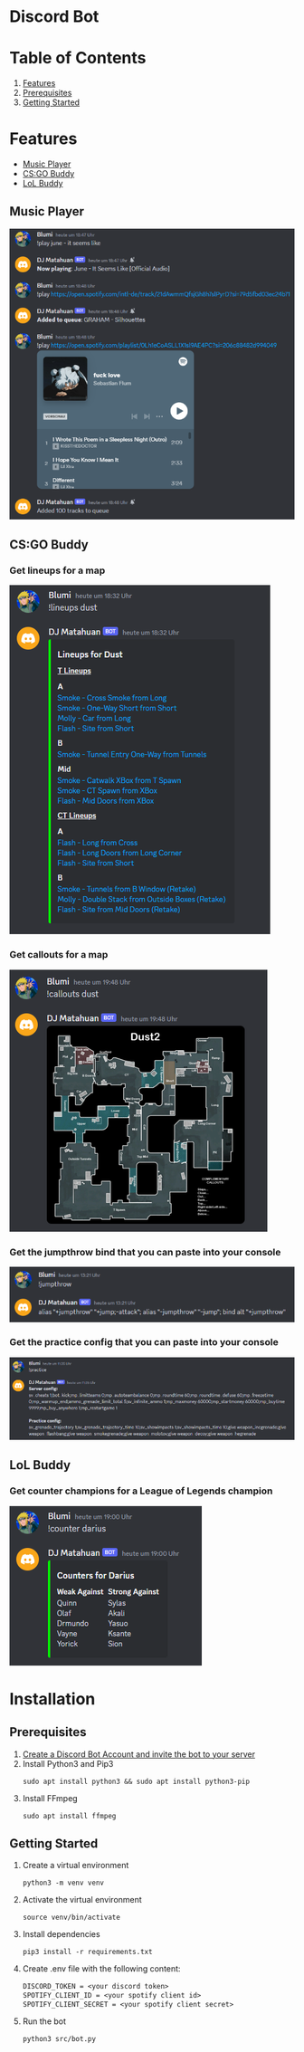 # Discord Bot

# Table of Contents
1. [Features](#features) 
2. [Prerequisites](#prerequisites)
3. [Getting Started](#getting-started)

# Features
- [Music Player](#music-player)
- [CS:GO Buddy](#csgo-buddy)
- [LoL Buddy](#lol-buddy)

## Music Player
![](docs/img/cmd_play.png)

## CS:GO Buddy

### Get lineups for a map
![](docs/img/cmd_lineups.png)

### Get callouts for a map
![](docs/img/cmd_callouts.png)

### Get the jumpthrow bind that you can paste into your console
![](docs/img/cmd_jumpthrow.png)

### Get the practice config that you can paste into your console
![](docs/img/cmd_practice.png)

## LoL Buddy

### Get counter champions for a League of Legends champion
![](docs/img/cmd_counter.png)


# Installation

## Prerequisites
1. [Create a Discord Bot Account and invite the bot to your server](https://discordpy.readthedocs.io/en/stable/discord.html)
2. Install Python3 and Pip3
    ```
    sudo apt install python3 && sudo apt install python3-pip
    ```
3. Install FFmpeg
    ```
    sudo apt install ffmpeg
    ```

## Getting Started
1. Create a virtual environment
    ```
    python3 -m venv venv
    ```
2. Activate the virtual environment
    ```
    source venv/bin/activate
    ```
3. Install dependencies
    ```
    pip3 install -r requirements.txt
    ```
4. Create .env file with the following content:
    ```
    DISCORD_TOKEN = <your discord token>
    SPOTIFY_CLIENT_ID = <your spotify client id>
    SPOTIFY_CLIENT_SECRET = <your spotify client secret>
    ```
5. Run the bot
    ```
    python3 src/bot.py
    ```
